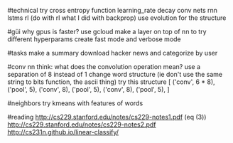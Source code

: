 #technical
try cross entropy function
learning_rate decay
conv nets
rnn
lstms
rl (do with rl what I did with backprop)
use evolution for the structure

#güi
why gpus is faster? use gcloud
make a layer on top of nn to try different hyperparams
create fast mode and verbose mode

#tasks
make a summary
download hacker news and categorize by user

#conv nn
think: what does the convolution operation mean?
use a separation of 8 instead of 1
change word structure (ie don't use the same string to bits function, the ascii thing)
try this structure
[
    ('conv', 6 * 8),
    ('pool', 5),
    ('conv', 8),
    ('pool', 5),
    ('conv', 8),
    ('pool', 5),
]

#neighbors
try kmeans with features of words

#reading
http://cs229.stanford.edu/notes/cs229-notes1.pdf (eq (3))
http://cs229.stanford.edu/notes/cs229-notes2.pdf
http://cs231n.github.io/linear-classify/
